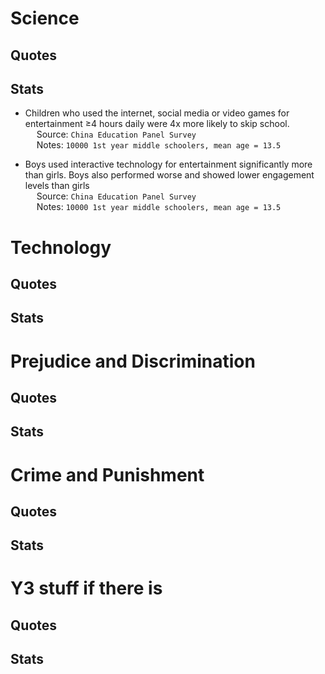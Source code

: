 # Science

## Quotes

## Stats

- Children who used the internet, social media or video games for entertainment ≥4 hours daily were 4x more likely to skip school.
<br>&emsp;  Source: `China Education Panel Survey`
<br>&emsp;  Notes: `10000 1st year middle schoolers, mean age = 13.5`

- Boys used interactive technology for entertainment significantly more than girls. Boys also performed worse and showed lower engagement levels than girls
<br>&emsp;  Source: `China Education Panel Survey`
<br>&emsp;  Notes: `10000 1st year middle schoolers, mean age = 13.5`


# Technology

## Quotes

## Stats

# Prejudice and Discrimination

## Quotes

## Stats

# Crime and Punishment

## Quotes

## Stats

# Y3 stuff if there is

## Quotes

## Stats